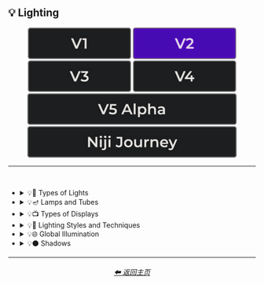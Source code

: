 <h2>💡 Lighting</h2>

<div align="center">

[<img src="/Images/Repo_Parts/Buttons/Version_Buttons/button_version_V1_inactive.webp?raw=true" alt="MidJourney V1" height="64" />](/Pages/MJ_V1/Style_Pages/Sphere/Lighting.md)
[<img src="/Images/Repo_Parts/Buttons/Version_Buttons/button_version_V2_active.webp?raw=true" alt="MidJourney V2" height="64" />](/Pages/MJ_V2/Style_Pages/Sphere/Lighting.md)
[<img src="/Images/Repo_Parts/Buttons/Version_Buttons/button_version_V3_inactive.webp?raw=true" alt="MidJourney V3" height="64" />](/Pages/MJ_V3/Style_Pages/Sphere/Lighting.md)
[<img src="/Images/Repo_Parts/Buttons/Version_Buttons/button_version_V4_inactive.webp?raw=true" alt="MidJourney V4" height="64" />](/Pages/MJ_V4/Style_Pages/Just_The_Style/Lighting.md)
<br>
[<img src="/Images/Repo_Parts/Buttons/Version_Buttons/button_version_V5_Alpha_inactive_half.webp?raw=true" alt="MidJourney V5" height="64" />](/Pages/MJ_V5/Style_Pages/Just_The_Style/Lighting.md)
[<img src="/Images/Repo_Parts/Buttons/Version_Buttons/button_version_niji_inactive_half.webp?raw=true" alt="Niji Journey" height="64" />](/Pages/Niji_Journey/Style_Pages/Lighting.md)


</div>

<hr>
<br>


- <details><summary>💡🏮 Types of Lights</summary><p><div align="center">

    | Spotlight | Floodlight |
    | :-: | :-: |
    | <img src="/Images/MJ_V2/MidJourney_Styles_(sphere)/sphere_spotlight.webp?raw=true" width="256" /> | <img src="/Images/MJ_V2/MidJourney_Styles_(sphere)/sphere_Floodlight.webp?raw=true" width="256" /> |
    
    <br>
    
    | Frontlight | Halfrear Lighting | Backlight |
    | :-: | :-: | :-: |
    | <img src="/Images/MJ_V2/MidJourney_Styles_(sphere)/sphere_frontlight.webp?raw=true" width="256" /> | <img src="/Images/MJ_V2/MidJourney_Styles_(sphere)/sphere_halfrearlighting.webp?raw=true" width="256" /> | <img src="/Images/MJ_V2/MidJourney_Styles_(sphere)/sphere_backlight.webp?raw=true" width="256" /> | 
    
    <br>
    
    | Rim Lights | Rim Lighting | Marquee |
    | :-: | :-: | :-: |
    | <img src="/Images/MJ_V2/MidJourney_Styles_(sphere)/sphere_rimlights.webp?raw=true" width="256" /> | <img src="/Images/MJ_V2/MidJourney_Styles_(sphere)/sphere_RimLighting.webp?raw=true" width="256" /> | <img src="/Images/MJ_V2/MidJourney_Styles_(sphere)/sphere_Marquee.webp?raw=true" width="256" /> |
    
    <br>
    
    | Strobe | Strobe Light | Stroboscope |
    | :-: | :-: | :-: |
    | <img src="/Images/MJ_V2/MidJourney_Styles_(sphere)/sphere_Strobe.webp?raw=true" width="256" /> | <img src="/Images/MJ_V2/MidJourney_Styles_(sphere)/sphere_StrobeLight.webp?raw=true" width="256" /> | <img src="/Images/MJ_V2/MidJourney_Styles_(sphere)/sphere_Stroboscope.webp?raw=true" width="256" /> |

    <br>

    | Flickering Light | Bubble Light |
    | :-: | :-: |
    | <img src="/Images/MJ_V2/MidJourney_Styles_(sphere)/sphere_Flickering_Light.webp?raw=true" width="256" /> | <img src="/Images/MJ_V2/MidJourney_Styles_(sphere)/sphere_Bubble_Light.webp?raw=true" width="256" /> |

    <br>

    | Dim | Dim Lighting | Dark Lighting |
    | :-: | :-: | :-: |
    | <img src="/Images/MJ_V2/MidJourney_Styles_(sphere)/Wave_9/sphere_Dim.webp?raw=true" width="256" /> | <img src="/Images/MJ_V2/MidJourney_Styles_(sphere)/Wave_9/sphere_Dim_Lighting.webp?raw=true" width="256" /> | <img src="/Images/MJ_V2/MidJourney_Styles_(sphere)/Wave_9/sphere_Dark_Lighting.webp?raw=true" width="256" /> |

    <br>
    
    | Bright | Ultrabright | Blinding Light |
    | :-: | :-: | :-: |
    | <img src="/Images/MJ_V2/MidJourney_Styles_(sphere)/sphere_bright.webp?raw=true" width="256" /> | <img src="/Images/MJ_V2/MidJourney_Styles_(sphere)/sphere_ultrabright.webp?raw=true" width="256" /> | <img src="/Images/MJ_V2/MidJourney_Styles_(sphere)/Wave_10/sphere_Blinding_Light.webp?raw=true" width="256" /> |
    
    <br>
    
    | Crepuscular Rays | Rays of Shimmering Light | Godrays |
    | :-: | :-: | :-: |
    | <img src="/Images/MJ_V2/MidJourney_Styles_(sphere)/sphere_Crepuscularrays.webp?raw=true" width="256" /> | <img src="/Images/MJ_V2/MidJourney_Styles_(sphere)/sphere_raysofshimmeringlight.webp?raw=true" width="256" /> | <img src="/Images/MJ_V2/MidJourney_Styles_(sphere)/sphere_Godrays.webp?raw=true" width="256" /> |
    
    <br>
    
    | Artificial Lighting | Natural Lighting |
    | :-: | :-: |
    | <img src="/Images/MJ_V2/MidJourney_Styles_(sphere)/sphere_Artificial_Lighting.webp?raw=true" width="256" /> | <img src="/Images/MJ_V2/MidJourney_Styles_(sphere)/sphere_Natural_Lighting.webp?raw=true" width="256" /> |

    <br>

    | Sunlight | Direct Sunlight | Sunshine Ray |
    | :-: | :-: | :-: |
    | <img src="/Images/MJ_V2/MidJourney_Styles_(sphere)/sphere_Sunlight.webp?raw=true" width="256" /> | <img src="/Images/MJ_V2/MidJourney_Styles_(sphere)/Wave_10/sphere_Direct_Sunlight.webp?raw=true" width="256" /> | <img src="/Images/MJ_V2/MidJourney_Styles_(sphere)/Wave_9/sphere_Sunshine_Ray.webp?raw=true" width="256" /> |
    
    <br>

    | Sunbeams | Sunshaft |
    | :-: | :-: |
    | <img src="/Images/MJ_V2/MidJourney_Styles_(sphere)/Wave_11/sphere_Sunbeams.webp?raw=true" width="256" /> | <img src="/Images/MJ_V2/MidJourney_Styles_(sphere)/sphere_Sunshaft.webp?raw=true" width="256" /> |

    <br>
    
    | Moonbeams | Starlight |
    | :-: | :-: |
    | <img src="/Images/MJ_V2/MidJourney_Styles_(sphere)/Wave_11/sphere_Moonbeams.webp?raw=true" width="256" /> | <img src="/Images/MJ_V2/MidJourney_Styles_(sphere)/Wave_11/sphere_Starlight.webp?raw=true" width="256" /> |
    
    <br>
    
    | Waning Light | Radiant Light |
    | :-: | :-: |
    | <img src="/Images/MJ_V2/MidJourney_Styles_(sphere)/sphere_Waning_Light.webp?raw=true" width="256" /> | <img src="/Images/MJ_V2/MidJourney_Styles_(sphere)/sphere_Radiant_Light.webp?raw=true" width="256" /> |

    <br>

    | Incandescent | Fluorescent |
    | :-: | :-: |
    | <img src="/Images/MJ_V2/MidJourney_Styles_(sphere)/sphere_Incandescent.webp?raw=true" width="256" /> | <img src="/Images/MJ_V2/MidJourney_Styles_(sphere)/sphere_Fluorescent.webp?raw=true" width="256" /> |

    <br>

    | CFL | CFL Light |
    | :-: | :-: |
    | <img src="/Images/MJ_V2/MidJourney_Styles_(sphere)/Wave_11/sphere_CFL.webp?raw=true" width="256" /> | <img src="/Images/MJ_V2/MidJourney_Styles_(sphere)/Wave_11/sphere_CFL_Light.webp?raw=true" width="256" /> |

    <br>

    | Candlelight | Torch | Torch Light |
    | :-: | :-: | :-: |
    | <img src="/Images/MJ_V2/MidJourney_Styles_(sphere)/Wave_9/sphere_Candlelight.webp?raw=true" width="256" /> | <img src="/Images/MJ_V2/MidJourney_Styles_(sphere)/Wave_11/sphere_Torch.webp?raw=true" width="256" /> | <img src="/Images/MJ_V2/MidJourney_Styles_(sphere)/Wave_11/sphere_Torch_Light.webp?raw=true" width="256" /> |

    <br>

    | Northern Lights |
    | :-: |
    | <img src="/Images/MJ_V2/MidJourney_Styles_(sphere)/Wave_10/sphere_Northern_Lights.webp?raw=true" width="256" /> |

    <br>
    
    | Tesla Coil | Electric Arc |
    | :-: | :-: |
    | <img src="/Images/MJ_V2/MidJourney_Styles_(sphere)/sphere_TeslaCoil.webp?raw=true" width="256" /> | <img src="/Images/MJ_V2/MidJourney_Styles_(sphere)/sphere_ElectricArc.webp?raw=true" width="256" /> |

    <br>

    | Glow Stick | Blacklight |
    | :-: | :-: |
    | <img src="/Images/MJ_V2/MidJourney_Styles_(sphere)/sphere_GlowStick.webp?raw=true" width="256" /> | <img src="/Images/MJ_V2/MidJourney_Styles_(sphere)/Wave_11/sphere_Blacklight.webp?raw=true" width="256" /> |

    <br>

    | Laser | Laser Light Show |
    | :-: | :-: |
    | <img src="/Images/MJ_V2/MidJourney_Styles_(sphere)/sphere_Laser.webp?raw=true" width="256" /> | <img src="/Images/MJ_V2/MidJourney_Styles_(sphere)/Wave_11/sphere_Laser_Light_Show.webp?raw=true" width="256" /> |
    
    <br>
    
    | Dye-Laser | Ion-Laser | Gas-Laser |
    | :-: | :-: | :-: |
    | <img src="/Images/MJ_V2/MidJourney_Styles_(sphere)/Wave_14/sphere_Dye-Laser.webp?raw=true" width="256" /> | <img src="/Images/MJ_V2/MidJourney_Styles_(sphere)/Wave_14/sphere_Ion-Laser.webp?raw=true" width="256" /> | <img src="/Images/MJ_V2/MidJourney_Styles_(sphere)/Wave_14/sphere_Gas-Laser.webp?raw=true" width="256" /> |

    <br>

    | Gobo | Gobo Light |
    | :-: | :-: |
    | <img src="/Images/MJ_V2/MidJourney_Styles_(sphere)/sphere_Gobo.webp?raw=true" width="256" /> | <img src="/Images/MJ_V2/MidJourney_Styles_(sphere)/sphere_Gobo_Light.webp?raw=true" width="256" /> |

    <br>
    
    | Halogen | Argon Flash |
    | :-: | :-: |
    | <img src="/Images/MJ_V2/MidJourney_Styles_(sphere)/sphere_Halogen.webp?raw=true" width="256" /> | <img src="/Images/MJ_V2/MidJourney_Styles_(sphere)/Wave_14/sphere_Argon_Flash.webp?raw=true" width="256" /> |

    <br>
    
    | Lantern | Schwarz Lantern | Coleman Lantern |
    | :-: | :-: | :-: |
    | <img src="/Images/MJ_V2/MidJourney_Styles_(sphere)/sphere_Lantern.webp?raw=true" width="256" /> | <img src="/Images/MJ_V2/MidJourney_Styles_(sphere)/sphere_Schwarzlantern.webp?raw=true" width="256" /> | <img src="/Images/MJ_V2/MidJourney_Styles_(sphere)/Wave_14/sphere_Coleman_Lantern.webp?raw=true" width="256" /> |

    <br>

    | Flare | Ember Light |
    | :-: | :-: |
    | <img src="/Images/MJ_V2/MidJourney_Styles_(sphere)/sphere_Flare.webp?raw=true" width="256" /> | <img src="/Images/MJ_V2/MidJourney_Styles_(sphere)/Wave_14/sphere_Ember_Light.webp?raw=true" width="256" /> |

    <br>
    
    | Edison Bulb |
    | :-: |
    | <img src="/Images/MJ_V2/MidJourney_Styles_(sphere)/sphere_EdisonBulb.webp?raw=true" width="256" /> |

    <br>
    
    | Nightlight | Christmas Lights |
    | :-: | :-: |
    | <img src="/Images/MJ_V2/MidJourney_Styles_(sphere)/sphere_Nightlight.webp?raw=true" width="256" /> | <img src="/Images/MJ_V2/MidJourney_Styles_(sphere)/sphere_ChristmasLights.webp?raw=true" width="256" /> |

    <br>

    | Optical Fiber | Electroluminescent Wire | Electromagnetic Spectrum |
    | :-: | :-: | :-: |
    | <img src="/Images/MJ_V2/MidJourney_Styles_(sphere)/sphere_OpticalFiber.webp?raw=true" width="256" /> | <img src="/Images/MJ_V2/MidJourney_Styles_(sphere)/sphere_ElectroluminescentWire.webp?raw=true" width="256" /> | <img src="/Images/MJ_V2/MidJourney_Styles_(sphere)/sphere_Electromagnetic_Spectrum.webp?raw=true" width="256" /> |

    <br>
    
    | Infrared | Ultraviolet | UV |
    | :-: | :-: | :-: |
    | <img src="/Images/MJ_V2/MidJourney_Styles_(sphere)/sphere_infrared.webp?raw=true" width="256" /> | <img src="/Images/MJ_V2/MidJourney_Styles_(sphere)/sphere_ultraviolet.webp?raw=true" width="256" /> | <img src="/Images/MJ_V2/MidJourney_Styles_(sphere)/sphere_UV.webp?raw=true" width="256" /> | 

    <br>
    
    | X-Ray | Lightspeed |
    | :-: | :-: |
    | <img src="/Images/MJ_V2/MidJourney_Styles_(sphere)/sphere_X-Ray.webp?raw=true" width="256" /> | <img src="/Images/MJ_V2/MidJourney_Styles_(sphere)/sphere_Lightspeed.webp?raw=true" width="256" /> |

    <br>

    | Nightclub |
    | :-: |
    | <img src="/Images/MJ_V2/MidJourney_Styles_(sphere)/Wave_10/sphere_Nightclub.webp?raw=true" width="256" /> |
    
    <br>
    
    | Glowing Radioactivity | Nuclear Waste | Glowing Nuclear Waste |
    | :-: | :-: | :-: |
    | <img src="/Images/MJ_V2/MidJourney_Styles_(sphere)/Wave_10/sphere_Glowing_Radioactivity.webp?raw=true" width="256" /> | <img src="/Images/MJ_V2/MidJourney_Styles_(sphere)/Wave_10/sphere_Nuclear_Waste.webp?raw=true" width="256" /> | <img src="/Images/MJ_V2/MidJourney_Styles_(sphere)/Wave_10/sphere_Glowing_Nuclear_Waste.webp?raw=true" width="256" /> |

    </div></p></details>


- <details><summary>💡🪔 Lamps and Tubes</summary><p><div align="center">

    | Flash-Lamp | Flashtube |
    | :-: | :-: |
    | <img src="/Images/MJ_V2/MidJourney_Styles_(sphere)/Wave_14/sphere_Flash-Lamp.webp?raw=true" width="256" /> | <img src="/Images/MJ_V2/MidJourney_Styles_(sphere)/Wave_14/sphere_Flashtube.webp?raw=true" width="256" /> |

    <br>

    | Incandescent Lamp | Fluorescent Lamp |
    | :-: | :-: |
    | <img src="/Images/MJ_V2/MidJourney_Styles_(sphere)/Wave_9/sphere_Incandescent_Lamp.webp?raw=true" width="256" /> | <img src="/Images/MJ_V2/MidJourney_Styles_(sphere)/sphere_FluorescentLamp.webp?raw=true" width="256" /> |

    <br>

    | Plasma Globe | Plasma Lamp | Lava Lamp |
    | :-: | :-: | :-: |
    | <img src="/Images/MJ_V2/MidJourney_Styles_(sphere)/sphere_PlasmaGlobe.webp?raw=true" width="256" /> | <img src="/Images/MJ_V2/MidJourney_Styles_(sphere)/Wave_11/sphere_Plasma_Lamp.webp?raw=true" width="256" /> | <img src="/Images/MJ_V2/MidJourney_Styles_(sphere)/sphere_LavaLamp.webp?raw=true" width="256" /> |

    <br>

    | Crackle Tube |
    | :-: |
    | <img src="/Images/MJ_V2/MidJourney_Styles_(sphere)/sphere_CrackleTube.webp?raw=true" width="256" /> |

    <br>

    | Halogen Lamp |
    | :-: |
    | <img src="/Images/MJ_V2/MidJourney_Styles_(sphere)/sphere_HalogenLamp.webp?raw=true" width="256" /> |

    <br>

    | Neon Lamp | Xenon Lamp | Krypton Lamp |
    | :-: | :-: | :-: |
    | <img src="/Images/MJ_V2/MidJourney_Styles_(sphere)/sphere_NeonLamp.webp?raw=true" width="256" /> | <img src="/Images/MJ_V2/MidJourney_Styles_(sphere)/sphere_XenonLamp.webp?raw=true" width="256" /> | <img src="/Images/MJ_V2/MidJourney_Styles_(sphere)/sphere_KryptonLamp.webp?raw=true" width="256" /> |

    <br>

    | Argon Lamp |
    | :-: |
    | <img src="/Images/MJ_V2/MidJourney_Styles_(sphere)/sphere_ArgonLamp.webp?raw=true" width="256" /> |

    <br>

    | Helium Lamp | Carbide Lamp |
    | :-: | :-: |
    | <img src="/Images/MJ_V2/MidJourney_Styles_(sphere)/sphere_HeliumLamp.webp?raw=true" width="256" /> | <img src="/Images/MJ_V2/MidJourney_Styles_(sphere)/sphere_CarbideLamp.webp?raw=true" width="256" /> |

    <br>

    | Argand Lamp | Diya Lamp | Arc Lamp |
    | :-: | :-: | :-: |
    | <img src="/Images/MJ_V2/MidJourney_Styles_(sphere)/sphere_ArgandLamp.webp?raw=true" width="256" /> | <img src="/Images/MJ_V2/MidJourney_Styles_(sphere)/sphere_DiyaLamp.webp?raw=true" width="256" /> | <img src="/Images/MJ_V2/MidJourney_Styles_(sphere)/Wave_11/sphere_Arc_Lamp.webp?raw=true" width="256" /> |

    <br>

    | Gas Lamp | Gas Mantle | Kerosene Lamp |
    | :-: | :-: | :-: |
    | <img src="/Images/MJ_V2/MidJourney_Styles_(sphere)/Wave_14/sphere_Gas_Lamp.webp?raw=true" width="256" /> | <img src="/Images/MJ_V2/MidJourney_Styles_(sphere)/Wave_14/sphere_Gas_Mantle.webp?raw=true" width="256" /> | <img src="/Images/MJ_V2/MidJourney_Styles_(sphere)/Wave_14/sphere_Kerosene_Lamp.webp?raw=true" width="256" /> |

    <br>

    | Tilley Lamp | Oil Lamp |
    | :-: | :-: |
    | <img src="/Images/MJ_V2/MidJourney_Styles_(sphere)/Wave_14/sphere_Tilley_Lamp.webp?raw=true" width="256" /> | <img src="/Images/MJ_V2/MidJourney_Styles_(sphere)/Wave_14/sphere_Oil_Lamp.webp?raw=true" width="256" /> |

    <br>

    | Mercury-Vapor Lamp | Metal-Halide Lamp | Sodium-Vapor Lamp |
    | :-: | :-: | :-: |
    | <img src="/Images/MJ_V2/MidJourney_Styles_(sphere)/Wave_14/sphere_Mercury-Vapor_Lamp.webp?raw=true" width="256" /> | <img src="/Images/MJ_V2/MidJourney_Styles_(sphere)/Wave_14/sphere_Metal-Halide_Lamp.webp?raw=true" width="256" /> | <img src="/Images/MJ_V2/MidJourney_Styles_(sphere)/Wave_14/sphere_Sodium-Vapor_Lamp.webp?raw=true" width="256" /> |

    <br>

    | Sulfur Lamp | Hollow-Cathode Lamp | Electrodeless Lamp |
    | :-: | :-: | :-: |
    | <img src="/Images/MJ_V2/MidJourney_Styles_(sphere)/Wave_14/sphere_Sulfur_Lamp.webp?raw=true" width="256" /> | <img src="/Images/MJ_V2/MidJourney_Styles_(sphere)/Wave_14/sphere_Hollow-Cathode_Lamp.webp?raw=true" width="256" /> | <img src="/Images/MJ_V2/MidJourney_Styles_(sphere)/Wave_14/sphere_Electrodeless_Lamp.webp?raw=true" width="256" /> |

    <br>

    | Nixie Tube | Rubens-Tube |
    | :-: | :-: |
    | <img src="/Images/MJ_V2/MidJourney_Styles_(sphere)/sphere_NixieTube.webp?raw=true" width="256" /> | <img src="/Images/MJ_V2/MidJourney_Styles_(sphere)/Wave_11/sphere_Rubens-Tube.webp?raw=true" width="256" /> |

    <br>

    | Vacuum Tube Lamp | Geissler Tube | Dekatron |
    | :-: | :-: | :-: |
    | <img src="/Images/MJ_V2/MidJourney_Styles_(sphere)/sphere_VacuumTubeLamp.webp?raw=true" width="256" /> | <img src="/Images/MJ_V2/MidJourney_Styles_(sphere)/Wave_14/sphere_Geissler_Tube.webp?raw=true" width="256" /> | <img src="/Images/MJ_V2/MidJourney_Styles_(sphere)/Wave_14/sphere_Dekatron.webp?raw=true" width="256" /> |

  </div></p></details>


- <details><summary>💡📺 Types of Displays</summary><p><div align="center">
    
    | 7 Segment Display | Dot Matrix Display | Electroluminescent Display |
    | :-: | :-: | :-: |
    | <img src="/Images/MJ_V2/MidJourney_Styles_(sphere)/sphere_7SegmentDisplay.webp?raw=true" width="256" /> | <img src="/Images/MJ_V2/MidJourney_Styles_(sphere)/sphere_DotMatrixDisplay.webp?raw=true" width="256" /> | <img src="/Images/MJ_V2/MidJourney_Styles_(sphere)/sphere_ElectroluminescentDisplay.webp?raw=true" width="256" /> |
    
    <br>

    | CRT | Vacuum Fluorescent Display | Phosphor Display |
    | :-: | :-: | :-: |
    | <img src="/Images/MJ_V2/MidJourney_Styles_(sphere)/sphere_CRT.webp?raw=true" width="256" /> | <img src="/Images/MJ_V2/MidJourney_Styles_(sphere)/sphere_VacuumFluorescentDisplay.webp?raw=true" width="256" /> | <img src="/Images/MJ_V2/MidJourney_Styles_(sphere)/sphere_PhosphorDisplay.webp?raw=true" width="256" /> |
    
    <br>
    
    | LCD | LED |
    | :-: | :-: |
    | <img src="/Images/MJ_V2/MidJourney_Styles_(sphere)/sphere_LCD.webp?raw=true" width="256" /> | <img src="/Images/MJ_V2/MidJourney_Styles_(sphere)/sphere_LED.webp?raw=true" width="256" /> |
    
    <br>
    
    | OLED | AMOLED |
    | :-: | :-: |
    | <img src="/Images/MJ_V2/MidJourney_Styles_(sphere)/sphere_OLED.webp?raw=true" width="256" /> | <img src="/Images/MJ_V2/MidJourney_Styles_(sphere)/sphere_AMOLED.webp?raw=true" width="256" /> |
    
    <br>
    
    | Plasma Display | Quantum Dot | Quantum Dot Display |
    | :-: | :-: | :-: |
    | <img src="/Images/MJ_V2/MidJourney_Styles_(sphere)/sphere_PlasmaDisplay.webp?raw=true" width="256" /> | <img src="/Images/MJ_V2/MidJourney_Styles_(sphere)/sphere_QuantumDot.webp?raw=true" width="256" /> | <img src="/Images/MJ_V2/MidJourney_Styles_(sphere)/sphere_QuantumDotDisplay.webp?raw=true" width="256" /> |

    <br>

    | Jumbotron |
    | :-: |
    | <img src="/Images/MJ_V2/MidJourney_Styles_(sphere)/Wave_9/sphere_Jumbotron.webp?raw=true" width="256" /> |

    </div></p></details>


- <details><summary>💡🔦 Lighting Styles and Techniques</summary><p><div align="center">

    | Lighting | Illuminated | Illumination |
    | :-: | :-: | :-: |
    | <img src="/Images/MJ_V2/MidJourney_Styles_(sphere)/Wave_13/sphere_Lighting.webp?raw=true" width="256" /> | <img src="/Images/MJ_V2/MidJourney_Styles_(sphere)/Wave_13/sphere_Illuminated.webp?raw=true" width="256" /> | <img src="/Images/MJ_V2/MidJourney_Styles_(sphere)/Wave_13/sphere_Illumination.webp?raw=true" width="256" /> |
    
    <br>

    | Moody Lighting | Mood Lighting |
    | :-: | :-: |
    | <img src="/Images/MJ_V2/MidJourney_Styles_(sphere)/sphere_moodylighting.webp?raw=true" width="256" /> | <img src="/Images/MJ_V2/MidJourney_Styles_(sphere)/sphere_Mood_Lighting.webp?raw=true" width="256" /> |

    <br>

    | Cinematic Lighting | Studio Lighting | Cove Lighting |
    | :-: | :-: | :-: |
    | <img src="/Images/MJ_V2/MidJourney_Styles_(sphere)/sphere_cinematiclighting.webp?raw=true" width="256" /> | <img src="/Images/MJ_V2/MidJourney_Styles_(sphere)/sphere_studiolighting.webp?raw=true" width="256" /> | <img src="/Images/MJ_V2/MidJourney_Styles_(sphere)/sphere_Cove_Lighting.webp?raw=true" width="256" /> |
    
    <br>
    
    | Soft Lighting | Hard Lighting | Accent Lighting |
    | :-: | :-: | :-: |
    | <img src="/Images/MJ_V2/MidJourney_Styles_(sphere)/sphere_softlighting.webp?raw=true" width="256" /> | <img src="/Images/MJ_V2/MidJourney_Styles_(sphere)/sphere_hardlighting.webp?raw=true" width="256" /> | <img src="/Images/MJ_V2/MidJourney_Styles_(sphere)/sphere_AccentLighting.webp?raw=true" width="256" /> |
    
    <br>
    
    | Volumetric | Volumetric Lighting | Contre-Jour |
    | :-: | :-: | :-: |
    | <img src="/Images/MJ_V2/MidJourney_Styles_(sphere)/sphere_volumetric.webp?raw=true" width="256" /> | <img src="/Images/MJ_V2/MidJourney_Styles_(sphere)/sphere_volumetriclighting.webp?raw=true" width="256" /> | <img src="/Images/MJ_V2/MidJourney_Styles_(sphere)/sphere_Contre-Jour.webp?raw=true" width="256" /> |
    
    <br>
    
    | Rembrandt Lighting | Split Lighting | Beautiful Lighting |
    | :-: | :-: | :-: |
    | <img src="/Images/MJ_V2/MidJourney_Styles_(sphere)/sphere_rembrandtlighting.webp?raw=true" width="256" /> | <img src="/Images/MJ_V2/MidJourney_Styles_(sphere)/sphere_splitlighting.webp?raw=true" width="256" /> | <img src="/Images/MJ_V2/MidJourney_Styles_(sphere)/sphere_beautifullighting.webp?raw=true" width="256" /> |

    <br>
    
    | Low-Key Lighting | High-Key Lighting |
    | :-: | :-: |
    | <img src="/Images/MJ_V2/MidJourney_Styles_(sphere)/sphere_Low-Key_Lighting.webp?raw=true" width="256" /> | <img src="/Images/MJ_V2/MidJourney_Styles_(sphere)/sphere_High-Key_Lighting.webp?raw=true" width="256" /> |
    
    <br>
    
    | Downlighting | Uplighting |
    | :-: | :-: |
    | <img src="/Images/MJ_V2/MidJourney_Styles_(sphere)/sphere_Downlighting.webp?raw=true" width="256" /> | <img src="/Images/MJ_V2/MidJourney_Styles_(sphere)/sphere_Uplighting.webp?raw=true" width="256" /> |
    
    <br>
    
    | Under-Illumination | Over-Illumination |
    | :-: | :-: |
    | <img src="/Images/MJ_V2/MidJourney_Styles_(sphere)/sphere_Under-Illumination.webp?raw=true" width="256" /> | <img src="/Images/MJ_V2/MidJourney_Styles_(sphere)/sphere_Over-Illumination.webp?raw=true" width="256" /> |

    <br>
    
    | Veiling Flare | Caustic Lighting | Ethereal Lighting |
    | :-: | :-: | :-: |
    | <img src="/Images/MJ_V2/MidJourney_Styles_(sphere)/sphere_Veiling_Flare.webp?raw=true" width="256" /> | <img src="/Images/MJ_V2/MidJourney_Styles_(sphere)/sphere_Caustic_Lighting.webp?raw=true" width="256" /> | <img src="/Images/MJ_V2/MidJourney_Styles_(sphere)/sphere_Ethereal_Lighting.webp?raw=true" width="256" /> |

    <br>

    | Nightclub Lighting | DJ Lighting |
    | :-: | :-: |
    | <img src="/Images/MJ_V2/MidJourney_Styles_(sphere)/Wave_10/sphere_Nightclub_Lighting.webp?raw=true" width="256" /> | <img src="/Images/MJ_V2/MidJourney_Styles_(sphere)/sphere_DJ_Lighting.webp?raw=true" width="256" /> |

    <br>

    | Concert Lighting | Museum Lighting |
    | :-: | :-: |
    | <img src="/Images/MJ_V2/MidJourney_Styles_(sphere)/Wave_10/sphere_Concert_Lighting.webp?raw=true" width="256" /> | <img src="/Images/MJ_V2/MidJourney_Styles_(sphere)/Wave_11/sphere_Museum_Lighting.webp?raw=true" width="256" /> |

    <br>

    | Light Pollution |
    | :-: |
    | <img src="/Images/MJ_V2/MidJourney_Styles_(sphere)/sphere_Light_Pollution.webp?raw=true" width="256" /> |

    <br>
    
    | Epic Light |
    | :-: |
    | <img src="/Images/MJ_V2/MidJourney_Styles_(sphere)/sphere_Epic_Light.webp?raw=true" width="256" /> |

    </div></p></details>


- <details><summary>💡🌐 Global Illumination</summary><p><div align="center">

    | Global Illumination | Lumen Global Illumination | Screen Space Global Illumination |
    | :-: | :-: | :-: |
    | <img src="/Images/MJ_V2/MidJourney_Styles_(sphere)/sphere_GlobalIllumination.webp?raw=true" width="256" /> | <img src="/Images/MJ_V2/MidJourney_Styles_(sphere)/sphere_LumenGlobalIllumination.webp?raw=true" width="256" /> | <img src="/Images/MJ_V2/MidJourney_Styles_(sphere)/sphere_ScreenSpaceGlobalIllumination.webp?raw=true" width="256" /> | 
    
    <br>
    
    | Ray Tracing Global Illumination |
    | :-: |
    | <img src="/Images/MJ_V2/MidJourney_Styles_(sphere)/sphere_RayTracingGlobalIllumination.webp?raw=true" width="256" /> |

    </div></p></details>


- <details><summary>💡⚫ Shadows</summary><p><div align="center">
    
    | Shadow | Shadows | Ray Traced Shadows |
    | :-: | :-: | :-: |
    | <img src="/Images/MJ_V2/MidJourney_Styles_(sphere)/Wave_13/sphere_Shadow.webp?raw=true" width="256" /> | <img src="/Images/MJ_V2/MidJourney_Styles_(sphere)/sphere_Shadows.webp?raw=true" width="256" /> | <img src="/Images/MJ_V2/MidJourney_Styles_(sphere)/Wave_9/sphere_Ray_Traced_Shadows.webp?raw=true" width="256" /> |

    </div></p></details>

<hr>
<div align="center">
    <h6><a href="/README.md">⬅ 返回主页</a></h6>
</div>
